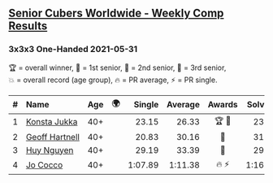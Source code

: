 <style>table {white-space: nowrap;}</style>
<link rel="stylesheet" type="text/css" href="/scw-comp/css/flags.css" />

## [Senior Cubers Worldwide - Weekly Comp Results](/scw-comp/results/)
### 3x3x3 One-Handed 2021-05-31

<span style="white-space: nowrap;">🏆 = overall winner</span>, <span style="white-space: nowrap;">🥇 = 1st senior</span>, <span style="white-space: nowrap;">🥈 = 2nd senior</span>, <span style="white-space: nowrap;">🥉 = 3rd senior</span>, <span style="white-space: nowrap;">💥 = overall record (age group)</span>, <span style="white-space: nowrap;">🔥 = PR average</span>, <span style="white-space: nowrap;">⚡ = PR single</span>.

| # | Name | Age | 🌍 | Single | Average | Awards | Solve 1 | Solve 2 | Solve 3 | Solve 4 | Solve 5 | Video |
| :--: | :-- | :--: | :--: | --: | --: | :--: | --: | --: | --: | --: | --: | :-- |
| 1 | [Konsta Jukka](../../persons/konsta_jukka/333oh.md) | 40+ | <i class="flag flag-FI" /> | 23.15 | 26.33 | 🏆 🥇 | 23.55 | 23.15 | 25.06 | 31.78 | 30.38 | [Desktop](https://www.facebook.com/events/477312563557358/permalink/485230306098917) / [Mobile](https://m.facebook.com/events/477312563557358?view=permalink&id=485230306098917) |
| 2 | [Geoff Hartnell](../../persons/geoff_hartnell/333oh.md) | 40+ | <i class="flag flag-GB" /> | 20.83 | 30.16 | 🥈 | 31.02 | 30.88 | 33.68 | 28.57 | 20.83 | [Desktop](https://www.facebook.com/events/477312563557358/permalink/481619476460000) / [Mobile](https://m.facebook.com/events/477312563557358?view=permalink&id=481619476460000) |
| 3 | [Huy Nguyen](../../persons/huy_nguyen/333oh.md) | 40+ | <i class="flag flag-CA" /> | 29.19 | 33.39 | 🥉 | 29.19 | 38.59 | 36.80 | 31.84 | 31.53 | [Desktop](https://www.facebook.com/events/477312563557358/permalink/485161189439162) / [Mobile](https://m.facebook.com/events/477312563557358?view=permalink&id=485161189439162) |
| 4 | [Jo Cocco](../../persons/jo_cocco/333oh.md) | 40+ | <i class="flag flag-GB" /> | 1:07.89 | 1:11.38 | 🔥 ⚡ | 1:16.69 | 1:09.56 | 1:07.89 | DNS | DNS | [Desktop](https://www.facebook.com/584947108/videos/10157961637657109) / [Mobile](https://m.facebook.com/584947108/videos/10157961637657109) |

<!-- Global site tag (gtag.js) - Google Analytics -->
<script async src="https://www.googletagmanager.com/gtag/js?id=UA-86348435-3"></script>
<script>window.dataLayer = window.dataLayer || []; function gtag() {dataLayer.push(arguments);} gtag('js', new Date()); gtag('config', 'UA-86348435-3');</script>
